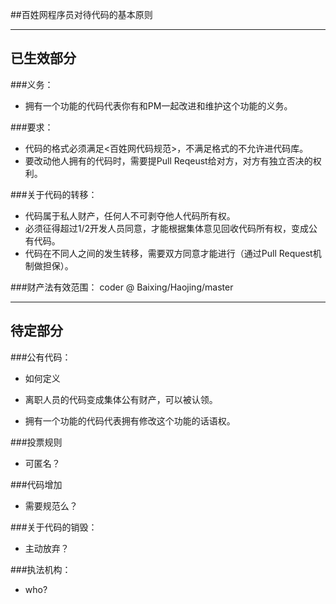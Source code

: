 ##百姓网程序员对待代码的基本原则

---

已生效部分
--------


###义务：

*  拥有一个功能的代码代表你有和PM一起改进和维护这个功能的义务。

###要求：

* 代码的格式必须满足<百姓网代码规范>，不满足格式的不允许进代码库。
* 要改动他人拥有的代码时，需要提Pull Reqeust给对方，对方有独立否决的权利。


###关于代码的转移：

* 代码属于私人财产，任何人不可剥夺他人代码所有权。
* 必须征得超过1/2开发人员同意，才能根据集体意见回收代码所有权，变成公有代码。
* 代码在不同人之间的发生转移，需要双方同意才能进行（通过Pull Request机制做担保）。

###财产法有效范围： 
coder @ Baixing/Haojing/master

---

待定部分
-------

###公有代码：
* 如何定义

* 离职人员的代码变成集体公有财产，可以被认领。

* 拥有一个功能的代码代表拥有修改这个功能的话语权。

###投票规则
* 可匿名？

###代码增加
* 需要规范么？

###关于代码的销毁：
* 主动放弃？


###执法机构：
* who?



